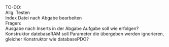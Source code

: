 TO-DO:  
Allg. Testen  
Index Datei nach Abgabe bearbeiten  
Fragen:  
Ausgabe nach Inserts in der Abgabe Aufgabe soll wie erfolgen?  
Konstruktor datebaseRAM soll Parameter die übergeben werden ignorieren, gleicher Konstruktor wie databasePDO?
